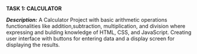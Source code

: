 **TASK 1: CALCULATOR**

**_Description:_** A Calculator Project with basic arithmetic operations functionalities like addition,subtraction, multiplication, and division where expressing and bulding knowledge of HTML, CSS, and JavaScript. Creating user interface with buttons for entering data and a display screen for displaying the results.
